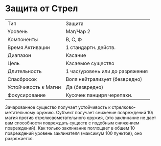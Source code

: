 
# Защита от Стрел

| | |
|---|---|
|Тип|Защита|
|Уровень| Маг/Чар 2|
|Компоненты| В, С, Ф|
|Время Активации| 1 стандартн. действ.|
|Диапазон| Касание|
|Цель| Касаемое существо|
|Длительность| 1 час/уровень или до разряжения|
|Спасбросок| Воля нейтрализует (безвредно)|
|Устойчивость к Магии| Да (безвредно)|
|Фокусирование| Кусочек панциря черепахи.|

Зачарованное существо получает устойчивость к стрелково-метательному оружию. Субъект получает снижение повреждений 10/магия против стрелковометательного оружия, (это заклинание не дает вам способности повреждать существ с подобным снижением повреждений). Как только заклинание поглощает в общем 10 повреждений уровень заклинателя (максимум 100 пунктов), оно разряжается.
